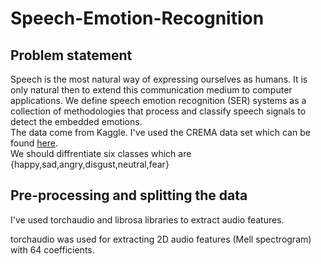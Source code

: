 # Speech-Emotion-Recognition

## Problem statement

Speech is the most natural way of expressing ourselves as humans. It is only natural 
then to extend this communication medium to computer applications. We define 
speech emotion recognition (SER) systems as a collection of methodologies that 
process and classify speech signals to detect the embedded emotions.<br>
The data come from Kaggle. I've used the CREMA data set which can be found [here](https://link-url-here.org).<br>
We should diffrentiate six classes which are {happy,sad,angry,disgust,neutral,fear}

## Pre-processing and splitting the data

I've used torchaudio and librosa libraries to extract audio features.<br>

torchaudio was used for extracting 2D audio features (Mell spectrogram) with 64 coefficients. 

